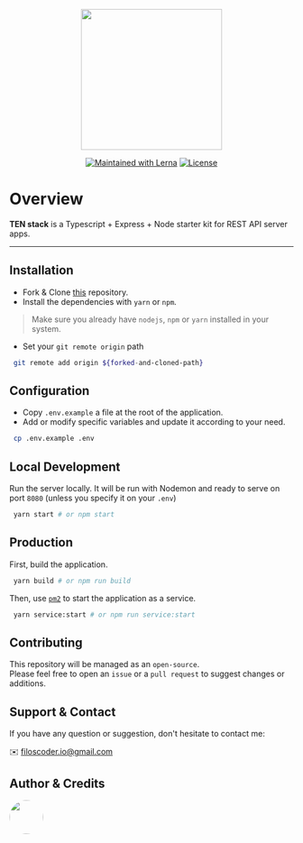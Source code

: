 <p align="center">
  <a href="https://github.com/filoscoder/fe-kiddo">
    <img width="250px" src="https://user-images.githubusercontent.com/50701501/104827248-f88a1800-585b-11eb-985e-5e31dbb0b913.jpg"><br/>
  </a>
</p>
<p align="center">
  <a href="https://lerna.js.org/"><img src="https://img.shields.io/badge/PRs-Welcome-brightgreen.svg" alt="Maintained with Lerna"></a>
  <a href="/LICENSE"><img src="https://img.shields.io/badge/License-MIT-blue.svg" alt="License"></a>
</p>

# Overview

**TEN stack** is a Typescript + Express + Node starter kit for REST API server apps.

---

## Installation

- Fork & Clone [this](https://github.com/filoscoder/ts-node-express-server/fork) repository.
- Install the dependencies with `yarn` or `npm`.

> Make sure you already have `nodejs`, `npm` or `yarn` installed in your system.

- Set your `git remote origin` path

```bash
 git remote add origin ${forked-and-cloned-path}
```

## Configuration

- Copy `.env.example` a file at the root of the application.
- Add or modify specific variables and update it according to your need.

```bash
 cp .env.example .env
```

## Local Development

Run the server locally. It will be run with Nodemon and ready to serve on port `8080` (unless you specify it on your `.env`)

```bash
 yarn start # or npm start
```

## Production

First, build the application.

```bash
 yarn build # or npm run build
```

Then, use [`pm2`](https://github.com/Unitech/pm2) to start the application as a service.

```bash
 yarn service:start # or npm run service:start
```

## Contributing

This repository will be managed as an `open-source`. <br>
Please feel free to open an `issue` or a `pull request` to suggest changes or additions.

## Support & Contact

If you have any question or suggestion, don't hesitate to contact me:

✉️ [filoscoder.io@gmail.com](mailto:filoscoder.io@gmail.com)


## Author & Credits
<a src="https://github.com/filoscoder">
<img width="60px" style="border-radius: 50%;" src="https://avatars.githubusercontent.com/filoscoder">
</a>
